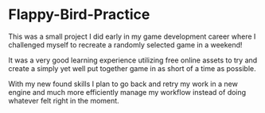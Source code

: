 # Flappy-Bird-Practice
This was a small project I did early in my game development career where I challenged myself to recreate a randomly selected game in a weekend!

It was a very good learning experience utilizing free online assets to try and create a simply yet well put together game in as short of a time as possible.

With my new found skills I plan to go back and retry my work in a new engine and much more efficiently manage my workflow instead of doing whatever felt right in the moment.
